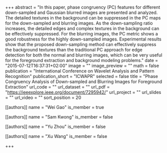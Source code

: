 +++
abstract = "In this paper, phase congruency (PC) features for different down-sampled and Gaussian blurred images are presented and analyzed. The detailed textures in the background can be suppressed in the PC maps for the down-sampled and blurring images. As the down-sampling ratio increases, the detailed edges and complex textures in the background can be effectively suppressed. For the blurring images, the PC metric shows a good robustness for the highly down-sampled images. Experimental results show that the proposed down-sampling method can effectively suppress the background textures than the traditional PC approach for edge detection for both the normal and blurring images, which can be very useful for the foreground extraction and background modeling problems."
date = "2015-07-12T16:37:31+02:00"
image = ""
image_preview = ""
math = false
publication = "International Conference on Wavelet Analysis and Pattern Recognition"
publication_short = "ICWAPR"
selected = false
title = "Phase Congruency Analysis of Down-sampled and Blurring Images for Foreground Extraction"
url_code = ""
url_dataset = ""
url_pdf = "https://ieeexplore.ieee.org/document/7295942/"
url_project = ""
url_slides = ""
url_video = ""
sort_position = 20



[[authors]]
    name = "Wei Gao"
    is_member = true

[[authors]]
    name = "Sam Kwong"
    is_member = false

[[authors]]
    name = "Yu Zhou"
    is_member = false

[[authors]]
    name = "Xu Wang"
    is_member = false

+++



